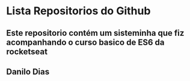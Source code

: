 # Lista Repositorios do Github

## Este repositorio contém um sisteminha que fiz acompanhando o curso basico de ES6 da rocketseat

## Danilo Dias


